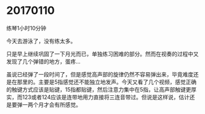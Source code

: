 # 20170110

练琴1小时10分钟

今天去游泳了，没有练太多。

只是早上继续巩固了一下月光而已，单独练习困难的部分。然而在视奏的过程中又发现了几个弹错的地方，蛋疼...

虽说已经弹了一段时间了，但是感觉高声部的旋律仍然不容易弹出来，毕竟难度还是在那里的。主要是5指感觉还不能独立地发声。今天又看了几个视频，感觉正确的触键方式应该是贴键，15指都贴键，然后注意力集中在5指，让高声部触键更厚实，而123或者124应该是连带地用力直接将三连音带过。但说是这样说，估计还是要弹一两个月才会有所感觉。
